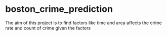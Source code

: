 # boston_crime_prediction
The aim of this project is to find factors like time and area affects the crime rate and count of crime given the factors
